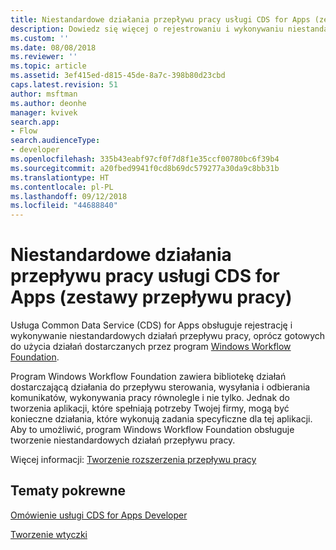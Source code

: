 ```yaml
---
title: Niestandardowe działania przepływu pracy usługi CDS for Apps (zestawy przepływu pracy) | MicrosoftDocs
description: Dowiedz się więcej o rejestrowaniu i wykonywaniu niestandardowych działań przepływu pracy usługi CDS for Apps, które stanowią dodatek do gotowych do użycia działań dostarczanych przez program Windows Workflow Foundation.
ms.custom: ''
ms.date: 08/08/2018
ms.reviewer: ''
ms.topic: article
ms.assetid: 3ef415ed-d815-45de-8a7c-398b80d23cbd
caps.latest.revision: 51
author: msftman
ms.author: deonhe
manager: kvivek
search.app:
- Flow
search.audienceType:
- developer
ms.openlocfilehash: 335b43eabf97cf0f7d8f1e35ccf00780bc6f39b4
ms.sourcegitcommit: a20fbed9941f0cd8b69dc579277a30da9c8bb31b
ms.translationtype: HT
ms.contentlocale: pl-PL
ms.lasthandoff: 09/12/2018
ms.locfileid: "44688840"
---
```

# <a name="custom-cds-for-apps-workflow-activities-workflow-assemblies"></a>Niestandardowe działania przepływu pracy usługi CDS for Apps (zestawy przepływu pracy)

Usługa Common Data Service (CDS) for Apps obsługuje rejestrację i wykonywanie niestandardowych działań przepływu pracy, oprócz gotowych do użycia działań dostarczanych przez program [Windows Workflow Foundation](https://docs.microsoft.com/dotnet/framework/windows-workflow-foundation/). 

Program Windows Workflow Foundation zawiera bibliotekę działań dostarczającą działania do przepływu sterowania, wysyłania i odbierania komunikatów, wykonywania pracy równolegle i nie tylko. Jednak do tworzenia aplikacji, które spełniają potrzeby Twojej firmy, mogą być konieczne działania, które wykonują zadania specyficzne dla tej aplikacji. Aby to umożliwić, program Windows Workflow Foundation obsługuje tworzenie niestandardowych działań przepływu pracy.

Więcej informacji: [Tworzenie rozszerzenia przepływu pracy](/powerapps/developer/common-data-service/apply-business-logic-with-code) 
  
## <a name="related-topics"></a>Tematy pokrewne

[Omówienie usługi CDS for Apps Developer](/powerapps/developer/common-data-service/overview)
  
[Tworzenie wtyczki](/powerapps/developer/common-data-service/apply-business-logic-with-code#create-a-plug-in) 
  

